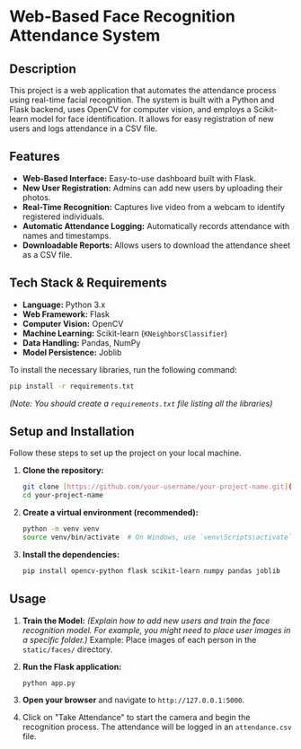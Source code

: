 # Web-Based Face Recognition Attendance System

## Description

This project is a web application that automates the attendance process using real-time facial recognition. The system is built with a Python and Flask backend, uses OpenCV for computer vision, and employs a Scikit-learn model for face identification. It allows for easy registration of new users and logs attendance in a CSV file.



## Features

-   **Web-Based Interface:** Easy-to-use dashboard built with Flask.
-   **New User Registration:** Admins can add new users by uploading their photos.
-   **Real-Time Recognition:** Captures live video from a webcam to identify registered individuals.
-   **Automatic Attendance Logging:** Automatically records attendance with names and timestamps.
-   **Downloadable Reports:** Allows users to download the attendance sheet as a CSV file.

## Tech Stack & Requirements

-   **Language:** Python 3.x
-   **Web Framework:** Flask
-   **Computer Vision:** OpenCV
-   **Machine Learning:** Scikit-learn (`KNeighborsClassifier`)
-   **Data Handling:** Pandas, NumPy
-   **Model Persistence:** Joblib

To install the necessary libraries, run the following command:
```bash
pip install -r requirements.txt
```
*(Note: You should create a `requirements.txt` file listing all the libraries)*

## Setup and Installation

Follow these steps to set up the project on your local machine.

1.  **Clone the repository:**
    ```bash
    git clone [https://github.com/your-username/your-project-name.git](https://github.com/your-username/your-project-name.git)
    cd your-project-name
    ```

2.  **Create a virtual environment (recommended):**
    ```bash
    python -m venv venv
    source venv/bin/activate  # On Windows, use `venv\Scripts\activate`
    ```

3.  **Install the dependencies:**
    ```bash
    pip install opencv-python flask scikit-learn numpy pandas joblib
    ```

## Usage

1.  **Train the Model:**
    *(Explain how to add new users and train the face recognition model. For example, you might need to place user images in a specific folder.)*
    Example: Place images of each person in the `static/faces/` directory.

2.  **Run the Flask application:**
    ```bash
    python app.py
    ```

3.  **Open your browser** and navigate to `http://127.0.0.1:5000`.

4.  Click on "Take Attendance" to start the camera and begin the recognition process. The attendance will be logged in an `attendance.csv` file.
